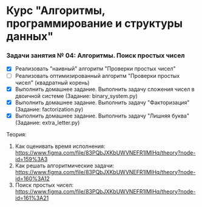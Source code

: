 # Курс "Алгоритмы, программирование и структуры данных"

### Задачи занятия № 04: Алгоритмы. Поиск простых чисел

- [X] Реализовать "наивный" алгоритм "Проверки простых чисел"
- [ ] Реализовать оптимизированный алгоритм "Проверки простых чисел" (квадратный корень)
- [X] Выполнить домашнее задание. Выполнить задачу сложения чисел в двоичной системе (Задание: binary_system.py)
- [X] Выполнить домашнее задание. Выполнить задачу "Факторизация" (Задание: factorization.py)
- [X] Выполнить домашнее задание. Выполнить задачу "Лишняя буква" (Задание: extra_letter.py)

Теория: 
1. Как оценивать время исполнения: https://www.figma.com/file/83PQbJXKbUWVNEFR1lMlHq/theory?node-id=159%3A3
2. Как решать алгоритмические задачи: https://www.figma.com/file/83PQbJXKbUWVNEFR1lMlHq/theory?node-id=160%3A12
3. Поиск простых чисел: https://www.figma.com/file/83PQbJXKbUWVNEFR1lMlHq/theory?node-id=161%3A21